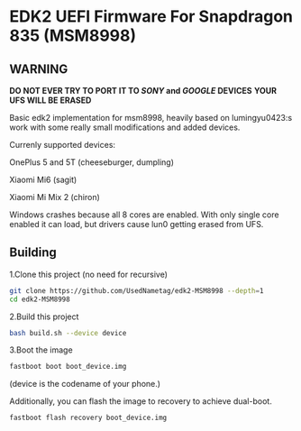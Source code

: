 # EDK2 UEFI Firmware For Snapdragon 835 (MSM8998)

## WARNING

**DO NOT EVER TRY TO PORT IT TO *SONY* and *GOOGLE* DEVICES**
**YOUR UFS WILL BE ERASED**

Basic edk2 implementation for msm8998, heavily based on lumingyu0423:s work with some really small modifications and added devices.

Currenly supported devices:

OnePlus 5 and 5T (cheeseburger, dumpling)

Xiaomi Mi6 (sagit)

Xiaomi Mi Mix 2 (chiron)


Windows crashes because all 8 cores are enabled. With only single core enabled it can load, but drivers cause lun0 getting erased from UFS.

## Building

1.Clone this project (no need for recursive)

```bash
git clone https://github.com/UsedNametag/edk2-MSM8998 --depth=1
cd edk2-MSM8998
```

2.Build this project

```bash
bash build.sh --device device
```

3.Boot the image

```bash
fastboot boot boot_device.img
```

(device is the codename of your phone.)

Additionally, you can flash the image to recovery to achieve dual-boot.

```bash
fastboot flash recovery boot_device.img
```
